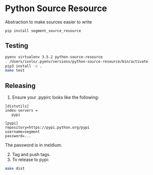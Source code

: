 # Python Source Resource

Abstraction to make sources easier to write

`pip install segment_source_resource`

## Testing

```bash
pyenv virtualenv 3.5.2 python-source-resource
. /Users/ivolo/.pyenv/versions/python-source-resource/bin/activate
pip3 install -e .
make test
```

## Releasing

1. Ensure your .pypirc looks like the following:

```
[distutils]
index-servers =
   pypi

[pypi]
repository=https://pypi.python.org/pypi
username=segment
password=...
```

The password is in meldium.

2. Tag and push tags.
3. To release to pypi:

```bash
make dist
```
